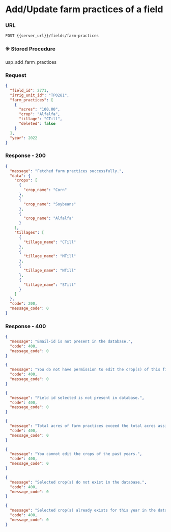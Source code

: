 # Add/Update farm practices of a field

### URL

```:no-line-numbers
POST {{server_url}}/fields/farm-practices
```

### :eight_spoked_asterisk: Stored Procedure

<div class="custom-container tip">
<p>usp_add_farm_practices</p>
</div>

### Request

```json
{
  "field_id": 2771,
  "irrig_unit_id": "TP0281",
  "farm_practices": [
    {
      "acres": "100.00",
      "crop": "Alfalfa",
      "tillage": "CTill",
      "deleted": false
    }
  ],
  "year": 2022
}
```

### Response - 200

```json
{
  "message": "Fetched farm practices successfully.",
  "data": {
    "crops": [
      {
        "crop_name": "Corn"
      },
      {
        "crop_name": "Soybeans"
      },
      {
        "crop_name": "Alfalfa"
      }
    ],
    "tillages": [
      {
        "tillage_name": "CTill"
      },
      {
        "tillage_name": "MTill"
      },
      {
        "tillage_name": "NTill"
      },
      {
        "tillage_name": "STill"
      }
    ]
  },
  "code": 200,
  "message_code": 0
}
```

### Response - 400

<CodeGroup>
<CodeGroupItem title="Invalid User" active>

```json
{
  "message": "Email-id is not present in the database.",
  "code": 400,
  "message_code": 0
}
```

</CodeGroupItem>
<CodeGroupItem title="No Permissions">

```json
{
  "message": "You do not have permission to edit the crop(s) of this field.",
  "code": 400,
  "message_code": 0
}
```

</CodeGroupItem>
<CodeGroupItem title="Invalid Field">

```json
{
  "message": "Field id selected is not present in database.",
  "code": 400,
  "message_code": 0
}
```

</CodeGroupItem>
<CodeGroupItem title="Acres Exceeded">

```json
{
  "message": "Total acres of farm practices exceed the total acres assigned to this field.",
  "code": 400,
  "message_code": 0
}
```

</CodeGroupItem>
<CodeGroupItem title="Past Edits">

```json
{
  "message": "You cannot edit the crops of the past years.",
  "code": 400,
  "message_code": 0
}
```

</CodeGroupItem>
<CodeGroupItem title="Invalid Farm Practice">

```json
{
  "message": "Selected crop(s) do not exist in the database.",
  "code": 400,
  "message_code": 0
}
```

</CodeGroupItem>
<CodeGroupItem title="Existing Crops">

```json
{
  "message": "Selected crop(s) already exists for this year in the database.",
  "code": 400,
  "message_code": 0
}
```

</CodeGroupItem>
</CodeGroup>
